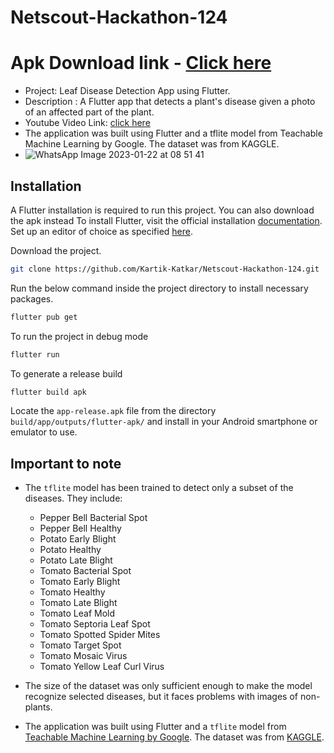 # Netscout-Hackathon-124

# Apk Download link - [Click here](https://drive.google.com/file/d/1RcuqHLubaNoYvyt9j2iR_wl-fbsfn_sy/view?usp=sharing)

- Project: Leaf Disease Detection App using Flutter.
- Description : A Flutter app that detects a plant's disease given a photo of an affected part of the plant.
- Youtube Video Link: [click here](https://youtu.be/YlkDWJhiR54)
- The application was built using Flutter and a tflite model from Teachable Machine Learning by Google. The dataset was from KAGGLE.
- ![WhatsApp Image 2023-01-22 at 08 51 41](https://user-images.githubusercontent.com/102908142/213900031-76131c4c-fae9-4211-a381-c2abff3dc76f.jpeg)

## Installation
A Flutter installation is required to run this project.
You can also download the apk instead 
To install Flutter, visit the official installation [documentation](https://docs.flutter.dev/get-started/install).
Set up an editor of choice as specified [here](https://docs.flutter.dev/get-started/editor).

Download the project.

```bash
git clone https://github.com/Kartik-Katkar/Netscout-Hackathon-124.git
```

Run the below command inside the project directory to install necessary packages.
```bash
flutter pub get
```
To run the project in debug mode 
```bash
flutter run
```

To generate a release build
```bash
flutter build apk
```
Locate the `app-release.apk` file from the directory `build/app/outputs/flutter-apk/` and install in your Android smartphone or emulator to use.

## Important to note
- The `tflite` model has been trained to detect only a subset of the diseases. They include:
    - Pepper Bell Bacterial Spot
    - Pepper Bell Healthy
    - Potato Early Blight
    - Potato Healthy
    - Potato Late Blight
    - Tomato Bacterial Spot
    - Tomato Early Blight
    - Tomato Healthy
    - Tomato Late Blight
    - Tomato Leaf Mold
    - Tomato Septoria Leaf Spot
    - Tomato Spotted Spider Mites
    - Tomato Target Spot
    - Tomato Mosaic Virus
    - Tomato Yellow Leaf Curl Virus

- The size of the dataset was only sufficient enough to make the model recognize selected  diseases, but it faces problems with images of non-plants.
- The application was built using Flutter and a `tflite` model from [Teachable Machine Learning by Google](https://teachablemachine.withgoogle.com/). The dataset was from [KAGGLE](https://www.kaggle.com/saroz014/plant-diseases).
